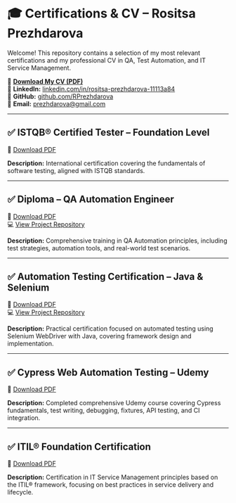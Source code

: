 # 🎓 Certifications & CV – Rositsa Prezhdarova

Welcome! This repository contains a selection of my most relevant certifications and my professional CV in QA, Test Automation, and IT Service Management.

📄 **[Download My CV (PDF)](./Rositsa_Prezhdarova_CV.pdf)**  
🔗 **LinkedIn:** [linkedin.com/in/rositsa-prezhdarova-11113a84](https://linkedin.com/in/rositsa-prezhdarova-11113a84)  
🔗 **GitHub:** [github.com/RPrezhdarova](https://github.com/RPrezhdarova)  
📧 **Email:** prezhdarova@gmail.com

---


## ✅ ISTQB® Certified Tester – Foundation Level

🔗 [Download PDF](./ISTQB_FoundationLevel_Prezhdarova_27_09_2024.pdf)

**Description:** International certification covering the fundamentals of software testing, aligned with ISTQB standards.

---


## ✅ Diploma – QA Automation Engineer

🔗 [Download PDF](./Diploma%20for%20QA%20Automation%20Engineer.pdf)  
💻 [View Project Repository](https://github.com/RPrezhdarova/QA-Engineering-at-Software-University)

**Description:** Comprehensive training in QA Automation principles, including test strategies, automation tools, and real-world test scenarios.

---


## ✅ Automation Testing Certification – Java & Selenium

🔗 [Download PDF](./AutomationTesting_Certification_Java_Selenium.pdf)  
💻 [View Project Repository](https://github.com/RPrezhdarova/qa-tests-with-java-und-selenium)

**Description:** Practical certification focused on automated testing using Selenium WebDriver with Java, covering framework design and implementation.

---


## ✅ Cypress Web Automation Testing – Udemy

🔗 [Download PDF](./Cypress_WebAutomationTesting_Prezhdarova.pdf)

**Description:** Completed comprehensive Udemy course covering Cypress fundamentals, test writing, debugging, fixtures, API testing, and CI integration.

---


## ✅ ITIL® Foundation Certification

🔗 [Download PDF](./ITIL_Certification_Rositsa.pdf)

**Description:** Certification in IT Service Management principles based on the ITIL® framework, focusing on best practices in service delivery and lifecycle.
